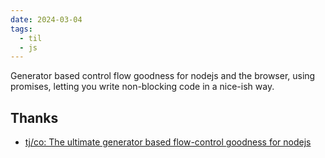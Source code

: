 ```yaml
---
date: 2024-03-04
tags:
  - til
  - js
---
```


Generator based control flow goodness for nodejs and the browser, using promises, letting you write non-blocking code in a nice-ish way.

## Thanks

- [tj/co: The ultimate generator based flow-control goodness for nodejs](https://github.com/tj/co)
